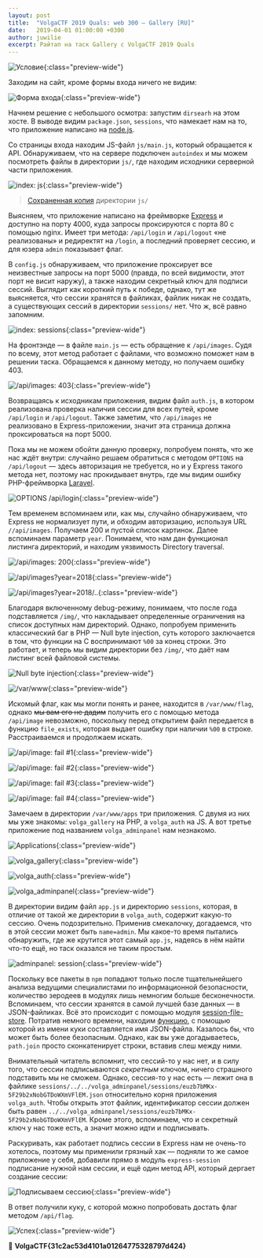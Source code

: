 ```yaml
---
layout: post
title:  "VolgaCTF 2019 Quals: web 300 — Gallery [RU]"
date:   2019-04-01 01:00:00 +0300
author: juwilie
excerpt: Райтап на таск Gallery с VolgaCTF 2019 Quals
---
```


![Условие](/assets/img/2019/04/volgactf-gallery/statement.png){:class="preview-wide"}

Заходим на сайт, кроме формы входа ничего не видим:

![Форма входа](/assets/img/2019/04/volgactf-gallery/login.png){:class="preview-wide"}

Начнем решение с небольшого осмотра: запустим `dirsearh` на этом хосте. В выводе видим `package.json`, `sessions`, что намекает нам на то, что приложение написано на [node.js](https://nodejs.org/en/).

Со страницы входа находим JS-файл `js/main.js`, который обращается к API. Обнаруживаем, что на сервере подключен `autoindex` и мы можем посмотреть файлы в директории `js/`, где находим исходники серверной части приложения.

![index: js](/assets/img/2019/04/volgactf-gallery/js.png){:class="preview-wide"}

> [Сохраненная копия](/assets/files/2019/04/volgactf-gallery.zip) директории `js/` 

Выясняем, что приложение написано на фреймворке [Express](https://expressjs.com/) и доступно на порту 4000, куда запросы проксируются с порта 80 с помощью nginx. Имеет три метода: `/api/login` и `/api/logout` «не реализованы» и редиректят на `/login`, а последний проверяет сессию, и для юзера `admin` показывает флаг.

В `config.js` обнаруживаем, что приложение проксирует все неизвестные запросы на порт 5000 (правда, по всей видимости, этот порт не висит наружу), а также находим секретный ключ для подписи сессий. Выглядит как короткий путь к победе, однако, тут же выясняется, что сессии хранятся в файликах, файлик никак не создать, а существующих сессий в директории `sessions/` нет. Что ж, всё равно запомним.

![index: sessions](/assets/img/2019/04/volgactf-gallery/sessions.png){:class="preview-wide"}

На фронтэнде — в файле `main.js` — есть обращение к `/api/images`. Судя по всему, этот метод работает с файлами, что возможно поможет нам в решении таска. Обращаемся к данному методу, но получаем ошибку 403.

![/api/images: 403](/assets/img/2019/04/volgactf-gallery/images_403.png){:class="preview-wide"}

Возвращаясь к исходникам приложения, видим файл `auth.js`, в котором реализована проверка наличия сессии для всех путей, кроме `/api/login` и `/api/logout`. Также заметим, что `/api/images` не реализовано в Express-приложении, значит эта страница должна проксироваться на порт 5000. 

Пока мы не можем обойти данную проверку, попробуем понять, что же нас ждёт внутри: случайно решаем обратиться с методом `OPTIONS` на `/api/logout` — здесь авторизация не требуется, но и у Express такого метода нет, поэтому нас прокидывает внутрь, где мы видим ошибку PHP-фреймворка [Laravel](https://laravel.com/). 

![OPTIONS /api/login](/assets/img/2019/04/volgactf-gallery/options.png){:class="preview-wide"}

Тем временем вспоминаем или, как мы, случайно обнаруживаем, что Express не нормализует пути, и обходим авторизацию, используя URL `//api/images`. Получаем 200 и пустой список картинок. Далее вспоминаем параметр `year`. Понимаем, что нам дан функционал листинга директорий, и находим уязвимость Directory traversal.

![/api/images: 200](/assets/img/2019/04/volgactf-gallery/images_200.png){:class="preview-wide"}

![/api/images?year=2018](/assets/img/2019/04/volgactf-gallery/images_2018.png){:class="preview-wide"}

![/api/images?year=2018/..](/assets/img/2019/04/volgactf-gallery/images_dir_fail.png){:class="preview-wide"}

Благодаря включенному debug-режиму, понимаем, что после года подставляется `/img/`, что накладывает определенные ограничения на список доступных нам директорий. Однако, попробуем применить классический баг в PHP — Null byte injection, суть которого заключается в том, что функции на C воспринимают `%00` за конец строки. Это работает, и теперь мы видим директории без `/img/`, что даёт нам листинг всей файловой системы.

![Null byte injection](/assets/img/2019/04/volgactf-gallery/images_dir_null.png){:class="preview-wide"}

![/var/www](/assets/img/2019/04/volgactf-gallery/images_dir_www.png){:class="preview-wide"}

Искомый флаг, как мы могли понять и ранее, находится в `/var/www/flag`, однако ~~мы вам его не дадим~~ получить его с помощью метода `/api/image` невозможно, поскольку перед открытием файл передается в функцию `file_exists`, которая выдает ошибку при наличии `%00` в строке. Расстраиваемся и продолжаем искать.

![/api/image: fail #1](/assets/img/2019/04/volgactf-gallery/image_fail1.png){:class="preview-wide"}

![/api/image: fail #2](/assets/img/2019/04/volgactf-gallery/image_fail2.png){:class="preview-wide"}

![/api/image: fail #3](/assets/img/2019/04/volgactf-gallery/image_fail3.png){:class="preview-wide"}

![/api/image: fail #4](/assets/img/2019/04/volgactf-gallery/image_fail4.png){:class="preview-wide"}

Замечаем в директории `/var/www/apps` три приложения. С двумя из них мы уже знакомы: `volga_gallery` на PHP, а `volga_auth` на JS. А вот третье приложение под названием `volga_adminpanel` нам незнакомо.

![Applications](/assets/img/2019/04/volgactf-gallery/images_dir_apps.png){:class="preview-wide"}

![volga\_gallery](/assets/img/2019/04/volgactf-gallery/images_dir_gallery.png){:class="preview-wide"}

![volga\_auth](/assets/img/2019/04/volgactf-gallery/images_dir_apps.png){:class="preview-wide"}

![volga\_adminpanel](/assets/img/2019/04/volgactf-gallery/images_dir_adminpanel.png){:class="preview-wide"}

В директории видим файл `app.js` и директорию `sessions`, которая, в отличие от такой же директории в `volga_auth`, содержит какую-то сессию. Очень подозрительно. Применив смекалочку, догадаемся, что в этой сессии может быть `name=admin`. Мы какое-то время пытались обнаружить, где же крутится этот самый `app.js`, надеясь в нём найти что-то ещё, но таск оказался не таким простым.

![adminpanel: session](/assets/img/2019/04/volgactf-gallery/adminpanel_session.png){:class="preview-wide"}

Поскольку все пакеты в `npm` попадают только после тщательнейшего анализа ведущими специалистами по информационной безопасности, количество зеродеев в модулях лишь немногим больше бесконечности. Вспоминаем, что сессии хранятся в самой лучшей базе данных — в JSON-файликах. Всё это происходит с помощью модуля [session-file-store](https://www.npmjs.com/package/session-file-store). Потратив немного времени, находим [функцию](https://github.com/valery-barysok/session-file-store/blob/master/lib/session-file-helpers.js#L21), с помощью которой из имени куки составляется имя JSON-файла. Казалось бы, что может быть более безопасным. Однако, как вы уже догадываетесь, `path.join` просто сконкатенирует строки, вставив слеш между ними.

Внимательный читатель вспомнит, что сессий-то у нас нет, и в силу того, что сессии подписываются *секретным* ключом, ничего страшного подставить мы не сможем. Однако, сессия-то у нас есть — лежит она в файлике `sessions/../../volga_adminpanel/sessions/euzb7bMKx-5F29b2xNobGTDoWXmVFlEM.json` относительно корня приложения `volga_auth`. Чтобы открыть этот файлик, идентификатор сессии должен быть равен `../../volga_adminpanel/sessions/euzb7bMKx-5F29b2xNobGTDoWXmVFlEM`. Кроме этого, вспоминаем, что и секретный ключ у нас тоже есть, а значит можно идти и подписывать.

Раскуривать, как работает подпись сессии в Express нам не очень-то хотелось, поэтому мы применили грязный хак — подняли то же самое приложение у себя, добавили прямо в модуль `express-session` подписание нужной нам сессии, и ещё один метод API, который дергает создание сессии:

![Подписываем сессию](/assets/img/2019/04/volgactf-gallery/fakesession.png){:class="preview-wide"}

В ответ получили куку, с которой можно попробовать достать флаг методом `/api/flag`.

![Успех](/assets/img/2019/04/volgactf-gallery/final.png){:class="preview-wide"}

:triangular_flag_on_post: **VolgaCTF{31c2ac53d4101a01264775328797d424}**
